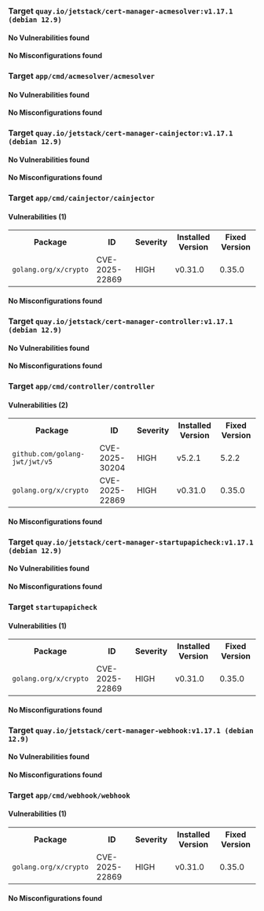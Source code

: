 
<h3>Target <code>quay.io/jetstack/cert-manager-acmesolver:v1.17.1 (debian 12.9)</code></h3>
<h4>No Vulnerabilities found</h4>
<h4>No Misconfigurations found</h4>
<h3>Target <code>app/cmd/acmesolver/acmesolver</code></h3>
<h4>No Vulnerabilities found</h4>
<h4>No Misconfigurations found</h4>

<h3>Target <code>quay.io/jetstack/cert-manager-cainjector:v1.17.1 (debian 12.9)</code></h3>
<h4>No Vulnerabilities found</h4>
<h4>No Misconfigurations found</h4>
<h3>Target <code>app/cmd/cainjector/cainjector</code></h3>
<h4>Vulnerabilities (1)</h4>
<table>
    <tr>
        <th>Package</th>
        <th>ID</th>
        <th>Severity</th>
        <th>Installed Version</th>
        <th>Fixed Version</th>
    </tr>
    <tr>
        <td><code>golang.org/x/crypto</code></td>
        <td>CVE-2025-22869</td>
        <td>HIGH</td>
        <td>v0.31.0</td>
        <td>0.35.0</td>
    </tr>
</table>
<h4>No Misconfigurations found</h4>

<h3>Target <code>quay.io/jetstack/cert-manager-controller:v1.17.1 (debian 12.9)</code></h3>
<h4>No Vulnerabilities found</h4>
<h4>No Misconfigurations found</h4>
<h3>Target <code>app/cmd/controller/controller</code></h3>
<h4>Vulnerabilities (2)</h4>
<table>
    <tr>
        <th>Package</th>
        <th>ID</th>
        <th>Severity</th>
        <th>Installed Version</th>
        <th>Fixed Version</th>
    </tr>
    <tr>
        <td><code>github.com/golang-jwt/jwt/v5</code></td>
        <td>CVE-2025-30204</td>
        <td>HIGH</td>
        <td>v5.2.1</td>
        <td>5.2.2</td>
    </tr>
    <tr>
        <td><code>golang.org/x/crypto</code></td>
        <td>CVE-2025-22869</td>
        <td>HIGH</td>
        <td>v0.31.0</td>
        <td>0.35.0</td>
    </tr>
</table>
<h4>No Misconfigurations found</h4>

<h3>Target <code>quay.io/jetstack/cert-manager-startupapicheck:v1.17.1 (debian 12.9)</code></h3>
<h4>No Vulnerabilities found</h4>
<h4>No Misconfigurations found</h4>
<h3>Target <code>startupapicheck</code></h3>
<h4>Vulnerabilities (1)</h4>
<table>
    <tr>
        <th>Package</th>
        <th>ID</th>
        <th>Severity</th>
        <th>Installed Version</th>
        <th>Fixed Version</th>
    </tr>
    <tr>
        <td><code>golang.org/x/crypto</code></td>
        <td>CVE-2025-22869</td>
        <td>HIGH</td>
        <td>v0.31.0</td>
        <td>0.35.0</td>
    </tr>
</table>
<h4>No Misconfigurations found</h4>

<h3>Target <code>quay.io/jetstack/cert-manager-webhook:v1.17.1 (debian 12.9)</code></h3>
<h4>No Vulnerabilities found</h4>
<h4>No Misconfigurations found</h4>
<h3>Target <code>app/cmd/webhook/webhook</code></h3>
<h4>Vulnerabilities (1)</h4>
<table>
    <tr>
        <th>Package</th>
        <th>ID</th>
        <th>Severity</th>
        <th>Installed Version</th>
        <th>Fixed Version</th>
    </tr>
    <tr>
        <td><code>golang.org/x/crypto</code></td>
        <td>CVE-2025-22869</td>
        <td>HIGH</td>
        <td>v0.31.0</td>
        <td>0.35.0</td>
    </tr>
</table>
<h4>No Misconfigurations found</h4>
